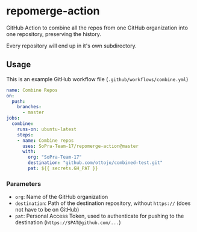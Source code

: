 # repomerge-action
GitHub Action to combine all the repos from one GitHub organization into one repository, preserving the history.

Every repository will end up in it's own subdirectory.

## Usage
This is an example GitHub workflow file (`.github/workflows/combine.yml`)
```yml
name: Combine Repos
on: 
  push:
    branches:
      - master
jobs:
  combine:
    runs-on: ubuntu-latest
    steps:
    - name: Combine repos
      uses: SoPra-Team-17/repomerge-action@master
      with:
        org: "SoPra-Team-17"
        destination: "github.com/ottojo/combined-test.git"
        pat: ${{ secrets.GH_PAT }}
```
### Parameters
* `org`: Name of the GitHub organization
* `destination`: Path of the destination repository, without `https://` (does not have to be on GitHub)
* `pat`: Personal Access Token, used to authenticate for pushing to the destination (`https://$PAT@github.com/...`)
